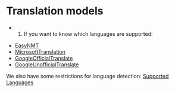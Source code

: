 # Translation models

* 1) If you want to know which languages are supported:
- [EasyNMT](https://github.com/UKPLab/EasyNMT)
- [MicrosoftTranslation](https://docs.microsoft.com/ru-ru/azure/cognitive-services/translator/language-support)
- [GoogleOfficialTranslate](https://github.com/iamtraction/google-translate)
- [GoogleUnofficialTranslate](https://github.com/ssut/py-googletrans)

We also have some restrictions for language detection: [Supported Languages](https://github.com/Mimino666/langdetect#languages)